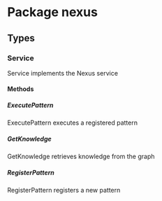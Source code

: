 # Package nexus

## Types

### Service

Service implements the Nexus service

#### Methods

##### ExecutePattern

ExecutePattern executes a registered pattern

##### GetKnowledge

GetKnowledge retrieves knowledge from the graph

##### RegisterPattern

RegisterPattern registers a new pattern
